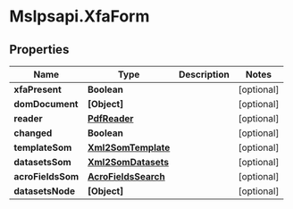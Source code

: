 # Mslpsapi.XfaForm

## Properties
Name | Type | Description | Notes
------------ | ------------- | ------------- | -------------
**xfaPresent** | **Boolean** |  | [optional] 
**domDocument** | **[Object]** |  | [optional] 
**reader** | [**PdfReader**](PdfReader.md) |  | [optional] 
**changed** | **Boolean** |  | [optional] 
**templateSom** | [**Xml2SomTemplate**](Xml2SomTemplate.md) |  | [optional] 
**datasetsSom** | [**Xml2SomDatasets**](Xml2SomDatasets.md) |  | [optional] 
**acroFieldsSom** | [**AcroFieldsSearch**](AcroFieldsSearch.md) |  | [optional] 
**datasetsNode** | **[Object]** |  | [optional] 


